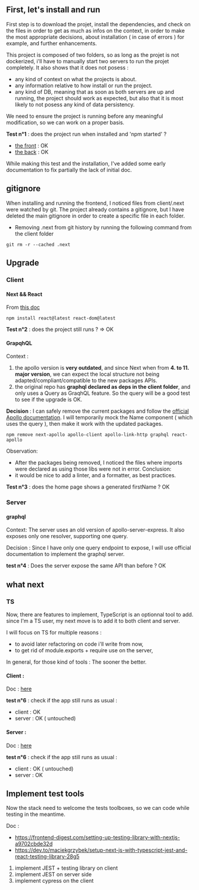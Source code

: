 ## First, let's install and run

First step is to download the projet, install the dependencies, and check on the files in order to get as much as infos on the context, in order to make the most appropriate decisions, about installation ( in case of errors ) for example, and further enhancements.

This project is composed of two folders, so as long as the projet is not dockerized, i'll have to manually start two servers to run the projet completely.
It also shows that it does not posess :
- any kind of context on what the projects is about.
- any information relative to how install or run the project.
- any kind of DB, meaning that as soon as both servers are up and running, the project should work as expected, but also that it is most likely to not posess any kind of data persistency.

We need to ensure the project is running before any meaningful modification, so we can work on a proper basis.

**Test n°1** : does the project run when installed and 'npm started' ?
- [the front](http://localhost:3000) :  OK
- [the back](http://localhost:5000) :  OK

While making this test and the installation, I've added some early documentation to fix partially the lack of initial doc.

## gitignore

When installing and running the frontend, I noticed files from client/.next were watched by git.
The project already contains a gitignore, but I have deleted the main gitignore in order to create a specific file in each folder.

- Removing .next from git history by running the following command from the client folder
```
git rm -r --cached .next
```

## Upgrade 
### Client 

#### Next && React

From [this doc](https://nextjs.org/docs/upgrading)

```
npm install react@latest react-dom@latest
```

**Test n°2** : does the project still runs ?
=> OK

#### GrapqhQL

Context : 
1) the apollo version is **very outdated**, and since Next when from **4. to 11. major version**, we can expect the local structure not being adapted/compliant/compatible to the new packages APIs.
2) the original repo has **graphql declared as deps in the client folder**, and only uses a Query as GraqhQL feature.
So the query will be a good test to see if the upgrade is OK.


**Decision** : I can safely remove the current packages and follow the [official Apollo documentation](https://www.apollographql.com/blog/apollo-client/next-js/next-js-getting-started/).
I will temporarily mock the Name component ( which uses the query ), then make it work with the updated packages.

```
npm remove next-apollo apollo-client apollo-link-http graphql react-apollo
``` 

Observation: 
- After the packages being removed, I noticed the files where imports were declared as using those libs were not in error.
Conclusion: 
- it would be nice to add a linter, and a formatter, as best practices.

**Test n°3** : does the home page shows a generated firstName ? OK


### Server 

#### graphql

Context:
The server uses an old version of apollo-server-express.
It also exposes only one resolver, supporting one query.

Decision : 
Since I have only one query endpoint to expose, I will use official documentation to implement the graphql server.  

**test n°4** : Does the server expose the same API than before ? OK

## what next

### TS

Now, there are features to implement, TypeScript is an optionnal tool to add.
since I'm a TS user, my next move is to add it to both client and server.

I will focus on TS for multiple reasons : 
- to avoid later refactoring on code i'll write from now, 
- to get rid of module.exports + require use on the server,

In general, for those kind of tools : The sooner the better.

#### Client :

Doc : [here](https://nextjs.org/docs/basic-features/typescript)


**test n°6** : check if the app still runs as usual :
- client : OK
- server : OK ( untouched)

#### Server :

Doc : [here](https://medium.com/@th.guibert/basic-apollo-express-graphql-api-with-typescript-2ee021dea2c)

**test n°6** : check if the app still runs as usual :
- client : OK ( untouched)
- server : OK

## Implement test tools

Now the stack need to welcome the tests toolboxes, so we can code while testing in the meantime.

Doc :
- https://frontend-digest.com/setting-up-testing-library-with-nextjs-a9702cbde32d
- https://dev.to/maciekgrzybek/setup-next-js-with-typescript-jest-and-react-testing-library-28g5

1) implement JEST + testing library on client
2) implement JEST on server side
3) implement cypress on the client 